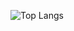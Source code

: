 ![Top Langs](https://github-readme-stats.vercel.app/api/top-langs/?username=eleksius&layout=compact)

